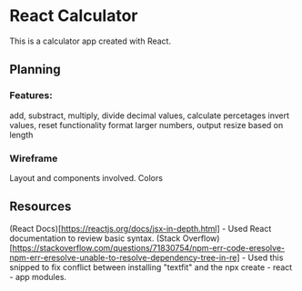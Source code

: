 # React Calculator

This is a calculator app created with React. 

## Planning

### Features:

add, substract, multiply, divide
decimal values, calculate percetages
invert values, reset functionality
format larger numbers, output resize based on length

### Wireframe
Layout and components involved.
Colors


## Resources
(React Docs)[https://reactjs.org/docs/jsx-in-depth.html] - Used React documentation to review basic syntax.
(Stack Overflow)[https://stackoverflow.com/questions/71830754/npm-err-code-eresolve-npm-err-eresolve-unable-to-resolve-dependency-tree-in-re] - Used this snipped to fix conflict between installing "textfit" and the npx create - react - app modules. 